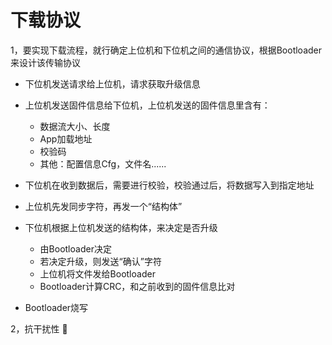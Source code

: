 # 下载协议

1，要实现下载流程，就行确定上位机和下位机之间的通信协议，根据Bootloader来设计该传输协议

- 下位机发送请求给上位机，请求获取升级信息

- 上位机发送固件信息给下位机，上位机发送的固件信息里含有：
  - 数据流大小、长度
  - App加载地址
  - 校验码
  - 其他：配置信息Cfg，文件名......
- 下位机在收到数据后，需要进行校验，校验通过后，将数据写入到指定地址
- 上位机先发同步字符，再发一个“结构体”

- 下位机根据上位机发送的结构体，来决定是否升级
  - 由Bootloader决定
  - 若决定升级，则发送“确认”字符
  - 上位机将文件发给Bootloader
  - Bootloader计算CRC，和之前收到的固件信息比对

- Bootloader烧写

2，抗干扰性
🙂
